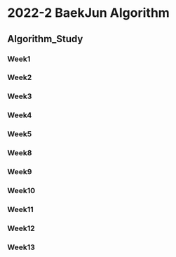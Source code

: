 # 2022-2 BaekJun Algorithm
## Algorithm_Study
### Week1
### Week2
### Week3
### Week4
### Week5
### Week8
### Week9
### Week10
### Week11
### Week12
### Week13
